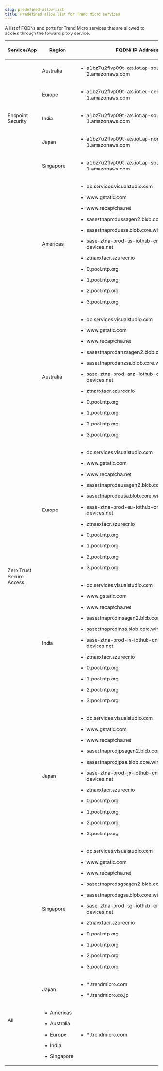 ```yaml
---
slug: predefined-allow-list
title: Predefined allow list for Trend Micro services
---
```


A list of FQDNs and ports for Trend Micro services that are allowed to access through the forward proxy service.

<table>
<colgroup>
<col style="width: 17%" />
<col style="width: 17%" />
<col style="width: 50%" />
<col style="width: 17%" />
</colgroup>
<thead>
<tr>
<th><p>Service/App</p></th>
<th><p>Region</p></th>
<th><p>FQDN/ IP Address</p></th>
<th><p>Port</p></th>
</tr>
</thead>
<tbody>
<tr>
<td rowspan="5"><p>Endpoint Security</p></td>
<td><p>Australia</p></td>
<td><ul>
<li><p>a1bz7u2flvp09t-ats.iot.ap-southeast-2.amazonaws.com</p></li>
</ul></td>
<td rowspan="5"><p>443</p></td>
</tr>
<tr>
<td><p>Europe</p></td>
<td><ul>
<li><p>a1bz7u2flvp09t-ats.iot.eu-central-1.amazonaws.com</p></li>
</ul></td>
</tr>
<tr>
<td><p>India</p></td>
<td><ul>
<li><p>a1bz7u2flvp09t-ats.iot.ap-south-1.amazonaws.com</p></li>
</ul></td>
</tr>
<tr>
<td><p>Japan</p></td>
<td><ul>
<li><p>a1bz7u2flvp09t-ats.iot.ap-northeast-1.amazonaws.com</p></li>
</ul></td>
</tr>
<tr>
<td><p>Singapore</p></td>
<td><ul>
<li><p>a1bz7u2flvp09t-ats.iot.ap-southeast-1.amazonaws.com</p></li>
</ul></td>
</tr>
<tr>
<td rowspan="6"><p>Zero Trust Secure Access</p></td>
<td><p>Americas</p></td>
<td><ul>
<li><p>dc.services.visualstudio.com</p></li>
<li><p>www.gstatic.com</p></li>
<li><p>www.recaptcha.net</p></li>
<li><p>saseztnaprodussagen2.blob.core.windows.net</p></li>
<li><p>saseztnaprodussa.blob.core.windows.net</p></li>
<li><p>sase-ztna-prod-us-iothub-cntevt.azure-devices.net</p></li>
<li><p>ztnaextacr.azurecr.io</p></li>
<li><p>0.pool.ntp.org</p></li>
<li><p>1.pool.ntp.org</p></li>
<li><p>2.pool.ntp.org</p></li>
<li><p>3.pool.ntp.org</p></li>
</ul></td>
<td rowspan="6"><p>443</p></td>
</tr>
<tr>
<td><p>Australia</p></td>
<td><ul>
<li><p>dc.services.visualstudio.com</p></li>
<li><p>www.gstatic.com</p></li>
<li><p>www.recaptcha.net</p></li>
<li><p>saseztnaprodanzsagen2.blob.core.windows.net</p></li>
<li><p>saseztnaprodanzsa.blob.core.windows.net</p></li>
<li><p>sase-ztna-prod-anz-iothub-cntevt.azure-devices.net</p></li>
<li><p>ztnaextacr.azurecr.io</p></li>
<li><p>0.pool.ntp.org</p></li>
<li><p>1.pool.ntp.org</p></li>
<li><p>2.pool.ntp.org</p></li>
<li><p>3.pool.ntp.org</p></li>
</ul></td>
</tr>
<tr>
<td><p>Europe</p></td>
<td><ul>
<li><p>dc.services.visualstudio.com</p></li>
<li><p>www.gstatic.com</p></li>
<li><p>www.recaptcha.net</p></li>
<li><p>saseztnaprodeusagen2.blob.core.windows.net</p></li>
<li><p>saseztnaprodeusa.blob.core.windows.net</p></li>
<li><p>sase-ztna-prod-eu-iothub-cntevt.azure-devices.net</p></li>
<li><p>ztnaextacr.azurecr.io</p></li>
<li><p>0.pool.ntp.org</p></li>
<li><p>1.pool.ntp.org</p></li>
<li><p>2.pool.ntp.org</p></li>
<li><p>3.pool.ntp.org</p></li>
</ul></td>
</tr>
<tr>
<td><p>India</p></td>
<td><ul>
<li><p>dc.services.visualstudio.com</p></li>
<li><p>www.gstatic.com</p></li>
<li><p>www.recaptcha.net</p></li>
<li><p>saseztnaprodinsagen2.blob.core.windows.net</p></li>
<li><p>saseztnaprodinsa.blob.core.windows.net</p></li>
<li><p>sase-ztna-prod-in-iothub-cntevt.azure-devices.net</p></li>
<li><p>ztnaextacr.azurecr.io</p></li>
<li><p>0.pool.ntp.org</p></li>
<li><p>1.pool.ntp.org</p></li>
<li><p>2.pool.ntp.org</p></li>
<li><p>3.pool.ntp.org</p></li>
</ul></td>
</tr>
<tr>
<td><p>Japan</p></td>
<td><ul>
<li><p>dc.services.visualstudio.com</p></li>
<li><p>www.gstatic.com</p></li>
<li><p>www.recaptcha.net</p></li>
<li><p>saseztnaprodjpsagen2.blob.core.windows.net</p></li>
<li><p>saseztnaprodjpsa.blob.core.windows.net</p></li>
<li><p>sase-ztna-prod-jp-iothub-cntevt.azure-devices.net</p></li>
<li><p>ztnaextacr.azurecr.io</p></li>
<li><p>0.pool.ntp.org</p></li>
<li><p>1.pool.ntp.org</p></li>
<li><p>2.pool.ntp.org</p></li>
<li><p>3.pool.ntp.org</p></li>
</ul></td>
</tr>
<tr>
<td><p>Singapore</p></td>
<td><ul>
<li><p>dc.services.visualstudio.com</p></li>
<li><p>www.gstatic.com</p></li>
<li><p>www.recaptcha.net</p></li>
<li><p>saseztnaprodsgsagen2.blob.core.windows.net</p></li>
<li><p>saseztnaprodsgsa.blob.core.windows.net</p></li>
<li><p>sase-ztna-prod-sg-iothub-cntevt.azure-devices.net</p></li>
<li><p>ztnaextacr.azurecr.io</p></li>
<li><p>0.pool.ntp.org</p></li>
<li><p>1.pool.ntp.org</p></li>
<li><p>2.pool.ntp.org</p></li>
<li><p>3.pool.ntp.org</p></li>
</ul></td>
</tr>
<tr>
<td rowspan="2"><p>All</p></td>
<td><p>Japan</p></td>
<td><ul>
<li><p>*.trendmicro.com</p></li>
<li><p>*.trendmicro.co.jp</p></li>
</ul></td>
<td rowspan="2"><p>443</p></td>
</tr>
<tr>
<td><ul>
<li><p>Americas</p></li>
<li><p>Australia</p></li>
<li><p>Europe</p></li>
<li><p>India</p></li>
<li><p>Singapore</p></li>
</ul></td>
<td><ul>
<li><p>*.trendmicro.com</p></li>
</ul></td>
</tr>
</tbody>
</table>
